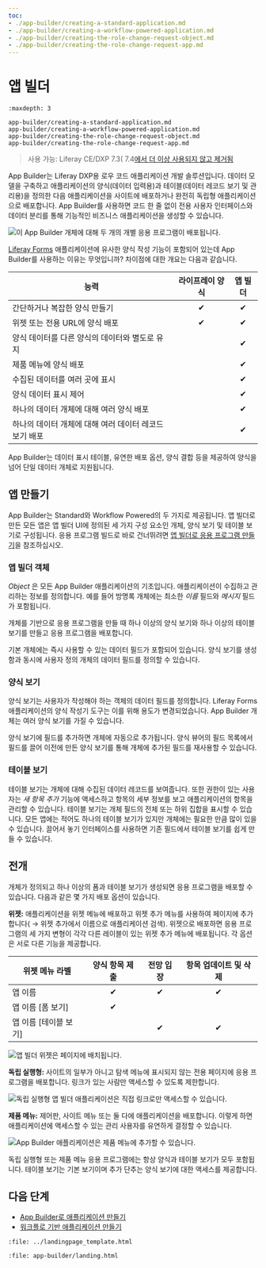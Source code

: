 ```yaml
---
toc:
- ./app-builder/creating-a-standard-application.md
- ./app-builder/creating-a-workflow-powered-application.md
- ./app-builder/creating-the-role-change-request-object.md
- ./app-builder/creating-the-role-change-request-app.md
---
```

# 앱 빌더

```{toctree}
:maxdepth: 3

app-builder/creating-a-standard-application.md
app-builder/creating-a-workflow-powered-application.md
app-builder/creating-the-role-change-request-object.md
app-builder/creating-the-role-change-request-app.md
```

> 사용 가능: Liferay CE/DXP 7.3( 7.4[에서 더 이상 사용되지 않고 제거됨](../installation-and-upgrades/upgrading-liferay/reference/maintenance-mode-and-deprecations-in-7-4.md#features-deprecated-in-7-4)

App Builder는 Liferay DXP용 로우 코드 애플리케이션 개발 솔루션입니다. 데이터 모델을 구축하고 애플리케이션의 양식(데이터 입력용)과 테이블(데이터 레코드 보기 및 관리용)을 정의한 다음 애플리케이션을 사이트에 배포하거나 완전히 독립형 애플리케이션으로 배포합니다. App Builder를 사용하면 코드 한 줄 없이 전용 사용자 인터페이스와 데이터 분리를 통해 기능적인 비즈니스 애플리케이션을 생성할 수 있습니다.

![이 App Builder 개체에 대해 두 개의 개별 응용 프로그램이 배포됩니다.](./app-builder/images/01.png)

[Liferay Forms](../process-automation/forms/introduction-to-forms.md) 애플리케이션에 유사한 양식 작성 기능이 포함되어 있는데 App Builder를 사용하는 이유는 무엇입니까? 차이점에 대한 개요는 다음과 같습니다.

| 능력                              | 라이프레이 양식 |   앱 빌더   |
| ------------------------------- |:--------:|:--------:|
| 간단하거나 복잡한 양식 만들기                | &#10004; | &#10004; |
| 위젯 또는 전용 URL에 양식 배포             | &#10004; | &#10004; |
| 양식 데이터를 다른 양식의 데이터와 별도로 유지      |          | &#10004; |
| 제품 메뉴에 양식 배포                    |          | &#10004; |
| 수집된 데이터를 여러 곳에 표시               |          | &#10004; |
| 양식 데이터 표시 제어                    |          | &#10004; |
| 하나의 데이터 개체에 대해 여러 양식 배포         |          | &#10004; |
| 하나의 데이터 개체에 대해 여러 데이터 레코드 보기 배포 |          | &#10004; |

App Builder는 데이터 표시 테이블, 유연한 배포 옵션, 양식 결합 등을 제공하여 양식을 넘어 단일 데이터 개체로 지원됩니다.

## 앱 만들기

App Builder는 Standard와 Workflow Powered의 두 가지로 제공됩니다. 앱 빌더로 만든 모든 앱은 앱 빌더 UI에 정의된 세 가지 구성 요소인 개체, 양식 보기 및 테이블 보기로 구성됩니다. 응용 프로그램 빌드로 바로 건너뛰려면 [앱 빌더로 응용 프로그램 만들기](./app-builder/creating-a-standard-application.md)을 참조하십시오.

### 앱 빌더 객체

_Object_ 은 모든 App Builder 애플리케이션의 기초입니다. 애플리케이션이 수집하고 관리하는 정보를 정의합니다. 예를 들어 방명록 개체에는 최소한 _이름_ 필드와 _메시지_ 필드가 포함됩니다.

개체를 기반으로 응용 프로그램을 만들 때 하나 이상의 양식 보기와 하나 이상의 테이블 보기를 만들고 응용 프로그램을 배포합니다.

기본 개체에는 즉시 사용할 수 있는 데이터 필드가 포함되어 있습니다. 양식 보기를 생성함과 동시에 사용자 정의 개체의 데이터 필드를 정의할 수 있습니다.

### 양식 보기

양식 보기는 사용자가 작성해야 하는 객체의 데이터 필드를 정의합니다. Liferay Forms 애플리케이션의 양식 작성기 도구는 이를 위해 용도가 변경되었습니다. App Builder 개체는 여러 양식 보기를 가질 수 있습니다.

양식 보기에 필드를 추가하면 개체에 자동으로 추가됩니다. 양식 뷰어의 필드 목록에서 필드를 끌어 이전에 만든 양식 보기를 통해 개체에 추가된 필드를 재사용할 수 있습니다.

### 테이블 보기

테이블 보기는 개체에 대해 수집된 데이터 레코드를 보여줍니다. 또한 권한이 있는 사용자는 _새 항목 추가_ 기능에 액세스하고 항목의 세부 정보를 보고 애플리케이션의 항목을 관리할 수 있습니다. 테이블 보기는 개체 필드의 전체 또는 하위 집합을 표시할 수 있습니다. 모든 앱에는 적어도 하나의 테이블 보기가 있지만 개체에는 필요한 만큼 많이 있을 수 있습니다. 끌어서 놓기 인터페이스를 사용하면 기존 필드에서 테이블 보기를 쉽게 만들 수 있습니다.

## 전개

개체가 정의되고 하나 이상의 폼과 테이블 보기가 생성되면 응용 프로그램을 배포할 수 있습니다. 다음과 같은 몇 가지 배포 옵션이 있습니다.

**위젯:** 애플리케이션을 위젯 메뉴에 배포하고 위젯 추가 메뉴를 사용하여 페이지에 추가합니다( &rarr; 위젯 추가에서 이름으로 애플리케이션 검색). 위젯으로 배포하면 응용 프로그램의 세 가지 변형이 각각 다른 레이블이 있는 위젯 추가 메뉴에 배포됩니다. 각 옵션은 서로 다른 기능을 제공합니다.

| 위젯 메뉴 라벨      | 양식 항목 제출 |  전망 입장   | 항목 업데이트 및 삭제 |
| ------------- |:--------:|:--------:|:------------:|
| 앱 이름          | &#10004; | &#10004; |   &#10004;   |
| 앱 이름 [폼 보기]   | &#10004; |          |              |
| 앱 이름 [테이블 보기] |          | &#10004; |   &#10004;   |

![앱 빌더 위젯은 페이지에 배치됩니다.](./app-builder/images/03.png)

**독립 실행형:** 사이트의 일부가 아니고 탐색 메뉴에 표시되지 않는 전용 페이지에 응용 프로그램을 배포합니다. 링크가 있는 사람만 액세스할 수 있도록 제한합니다.

![독립 실행형 앱 빌더 애플리케이션은 직접 링크로만 액세스할 수 있습니다.](./app-builder/images/04.png)

**제품 메뉴:** 제어판, 사이트 메뉴 또는 둘 다에 애플리케이션을 배포합니다. 이렇게 하면 애플리케이션에 액세스할 수 있는 관리 사용자를 유연하게 결정할 수 있습니다.

![App Builder 애플리케이션은 제품 메뉴에 추가할 수 있습니다.](./app-builder/images/02.png)

독립 실행형 또는 제품 메뉴 응용 프로그램에는 항상 양식과 테이블 보기가 모두 포함됩니다. 테이블 보기는 기본 보기이며 추가 단추는 양식 보기에 대한 액세스를 제공합니다.

## 다음 단계

* [App Builder로 애플리케이션 만들기](./app-builder/creating-a-standard-application.md)
* [워크플로 기반 애플리케이션 만들기](./app-builder/creating-a-workflow-powered-application.md)

```{raw} html
:file: ../landingpage_template.html
```

```{raw} html
:file: app-builder/landing.html
```
